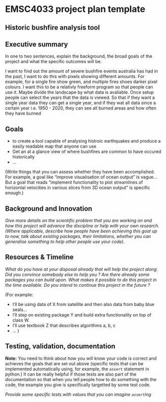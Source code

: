 
# EMSC4033 project plan template

## Historic bushfire analysis tool

## Executive summary

In one to two sentences, explain the background, the broad goals of the project and what the specific outcomes will be.

I want to find out the amount of severe bushfire events australia has had in the past, I want to do this with pixels showing different amounts. For example, for a single fire show green, and multiple fires shoes darker pixel colours. I want this to be a relativly freeform program so that people can use it. Maybe divide the landscape by what data is avaliable. Once setup people can select the years that the data is viewed. So that if they want a single year data they can get a  single year, and if they wat all data since a certain year i.e. 1950 - 2020, they can see all burned areas and how often they have burned


## Goals

- to create a tool capable of analysing histroic earthquakes and produce a easily readable map that anyone can use
- Get an at a glance view of where bushfires are common to have occured historically
- ...

(Write things that you can assess whether they have been accomplished. For example, a goal like “improve visualisation of ocean output” is vague... But a goal that reads “implement functionality to plot streamlines of horizontal velocities in various slices from 3D ocean output” is specific enough.)

## Background and Innovation  

_Give more details on the scientific problem that you are working on and how this project will advance the discipline or help with your own research.
(Where applicable, describe how people have been achieving this goal up to now, talk about existing packages, their limitations, whether you can generalise something to help other people use your code)._

## Resources & Timeline

_What do you have at your disposal already that will help the project along. Did you convince somebody else to help you ? Are there already some packages you can build upon. What makes it possible to do this project in the time available. Do you intend to continue this project in the future ?_

(For example:
  - I’ll be using data of X from satellite and then also data from baby blue seals…
  - I’ll step on existing package Y and build extra functionality on top of class W.
  - I’ll use textbook Z that describes algorithms a, b, c
  - …
)

## Testing, validation, documentation

**Note:** You need to think about how you will know your code is correct and achieves the goals that are set out above (specific tests that can be implemented automatically using, for example, the `assert` statement in python.)  It can be really helpful if those tests are also part of the documentation so that when you tell people how to do something with the code, the example you give is specifically targetted by some test code.

_Provide some specific tests with values that you can imagine `assert`ing_
